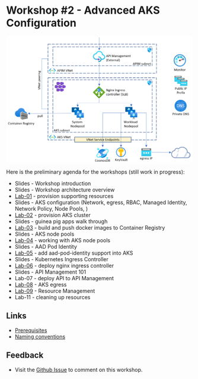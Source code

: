 # Workshop #2 - Advanced AKS Configuration

![logo](images/logo.png)

Here is the preliminary agenda for the workshops (still work in progress):
 
 * Slides - Workshop introduction
 * Slides - Workshop architecture overview
 * [Lab-01](labs/lab-01/readme.md) - provision supporting resources
 * Slides - AKS configuration (Network, egress, RBAC, Managed Identity, Network Policy, Node Pools, )  
 * [Lab-02](labs/lab-02/readme.md) - provision AKS cluster
 * Slides - guinea pig apps walk through
 * [Lab-03](../lab-03/readme.md) - build and push docker images to Container Registry
 * Slides - AKS node pools
 * [Lab-04](../lab-04/readme.md) - working with AKS node pools
 * Slides - AAD Pod Identity
 * [Lab-05](../lab-05/readme.md) - add aad-pod-identity support into AKS
 * Slides - Kubernetes Ingress Controller
 * [Lab-06](../lab-06/readme.md) - deploy nginx ingress controller
 * Slides - API Management 101 
 * Lab-07 - deploy API to API Management
 * [Lab-08](../lab-08/readme.md) - AKS egress 
 * [Lab-09](../lab-09/readme.md) - Resource Management
 * Lab-11 - cleaning up resources
 
## Links

* [Prerequisites](prerequisites.md)
* [Naming conventions](naming-conventions.md)

## Feedback

* Visit the [Github Issue](https://github.com/evgenyb/aks-workshops/issues/11) to comment on this workshop. 